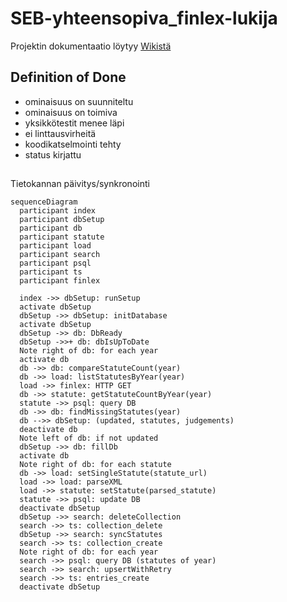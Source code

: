 # SEB-yhteensopiva_finlex-lukija

Projektin dokumentaatio löytyy [Wikistä](https://github.com/ohjelmistotuotantoprojekti/SEB-yhteensopiva_finlex-lukija/wiki)


## Definition of Done
- ominaisuus on suunniteltu
- ominaisuus on toimiva
- yksikkötestit menee läpi
- ei linttausvirheitä
- koodikatselmointi tehty
- status kirjattu

##

Tietokannan päivitys/synkronointi

```mermaid
sequenceDiagram
  participant index
  participant dbSetup
  participant db
  participant statute
  participant load
  participant search
  participant psql
  participant ts
  participant finlex

  index ->> dbSetup: runSetup
  activate dbSetup
  dbSetup ->> dbSetup: initDatabase
  activate dbSetup
  dbSetup ->> db: DbReady
  dbSetup ->>+ db: dbIsUpToDate
  Note right of db: for each year
  activate db
  db ->> db: compareStatuteCount(year)
  db ->> load: listStatutesByYear(year)
  load ->> finlex: HTTP GET
  db ->> statute: getStatuteCountByYear(year)
  statute ->> psql: query DB
  db ->> db: findMissingStatutes(year)
  db -->> dbSetup: (updated, statutes, judgements)
  deactivate db
  Note left of db: if not updated
  dbSetup ->> db: fillDb
  activate db
  Note right of db: for each statute
  db ->> load: setSingleStatute(statute_url)
  load ->> load: parseXML
  load ->> statute: setStatute(parsed_statute)
  statute ->> psql: update DB
  deactivate dbSetup
  dbSetup ->> search: deleteCollection
  search ->> ts: collection_delete
  dbSetup ->> search: syncStatutes
  search ->> ts: collection_create
  Note right of db: for each year
  search ->> psql: query DB (statutes of year)
  search ->> search: upsertWithRetry
  search ->> ts: entries_create
  deactivate dbSetup
```